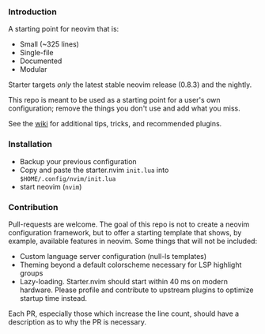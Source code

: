 ### Introduction

A starting point for neovim that is:

* Small (~325 lines)
* Single-file
* Documented
* Modular

Starter targets *only* the latest stable neovim release (0.8.3) and the nightly.

This repo is meant to be used as a starting point for a user's own configuration; remove the things you don't use and add what you miss.

See the [wiki](https://github.com/mjlbach/starter.nvim/wiki) for additional tips, tricks, and recommended plugins.

### Installation
* Backup your previous configuration
* Copy and paste the starter.nvim `init.lua` into `$HOME/.config/nvim/init.lua`
* start neovim (`nvim`)

### Contribution

Pull-requests are welcome. The goal of this repo is not to create a neovim configuration framework, but to offer a starting template that shows, by example, available features in neovim. Some things that will not be included:

* Custom language server configuration (null-ls templates)
* Theming beyond a default colorscheme necessary for LSP highlight groups
* Lazy-loading. Starter.nvim should start within 40 ms on modern hardware. Please profile and contribute to upstream plugins to optimize startup time instead.

Each PR, especially those which increase the line count, should have a description as to why the PR is necessary.
